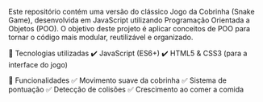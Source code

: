 Este repositório contém uma versão do clássico Jogo da Cobrinha (Snake Game), desenvolvida em JavaScript utilizando Programação Orientada a Objetos (POO).
O objetivo deste projeto é aplicar conceitos de POO para tornar o código mais modular, reutilizável e organizado.

🚀 Tecnologias utilizadas
✔️ JavaScript (ES6+)
✔️ HTML5 & CSS3 (para a interface do jogo)

🎯 Funcionalidades
✅ Movimento suave da cobrinha
✅ Sistema de pontuação
✅ Detecção de colisões
✅ Crescimento ao comer a comida

